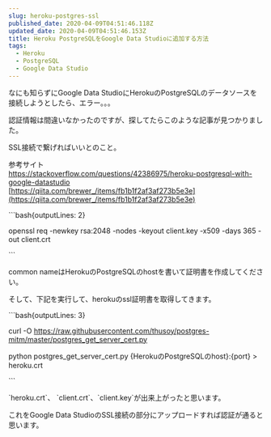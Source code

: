 ```yaml
---
slug: heroku-postgres-ssl
published_date: 2020-04-09T04:51:46.118Z
updated_date: 2020-04-09T04:51:46.153Z
title: Heroku PostgreSQLをGoogle Data Studioに追加する方法
tags:
  - Heroku
  - PostgreSQL
  - Google Data Studio
---
```

なにも知らずにGoogle Data StudioにHerokuのPostgreSQLのデータソースを接続しようとしたら、エラー。。。

認証情報は間違いなかったのですが、探してたらこのような記事が見つかりました。

SSL接続で繋げればいいとのこと。

参考サイト\
<https://stackoverflow.com/questions/42386975/heroku-postgresql-with-google-datastudio>\
[https://qiita.com/brewer_/items/fb1b1f2af3af273b5e3e](https://qiita.com/brewer_/items/fb1b1f2af3af273b5e3e)

\`\``bash{outputLines: 2}

openssl req -newkey rsa:2048 -nodes -keyout client.key -x509 -days 365 -out client.crt

\`\``

common nameはHerokuのPostgreSQLのhostを書いて証明書を作成してください。



そして、下記を実行して、herokuのssl証明書を取得してきます。

\`\``bash{outputLines: 3}

curl -O https://raw.githubusercontent.com/thusoy/postgres-mitm/master/postgres_get_server_cert.py

python postgres_get_server_cert.py {HerokuのPostgreSQLのhost}:{port} > heroku.crt

\`\``

\`heroku.crt\`、 \`client.crt\`、\`client.key\`が出来上がったと思います。

これをGoogle Data StudioのSSL接続の部分にアップロードすれば認証が通ると思います。